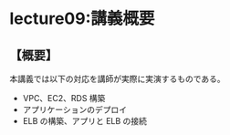 # lecture09:講義概要
## 【概要】
本講義では以下の対応を講師が実際に実演するものである。
- VPC、EC2、RDS 構築
- アプリケーションのデプロイ
- ELB の構築、アプリと ELB の接続

